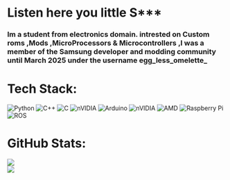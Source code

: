 # Listen here you little S***
### Im a student from electronics domain. intrested on Custom roms ,Mods ,MicroProcessors & Microcontrollers ,I was a member of the Samsung developer and modding community until March 2025 under the username egg_less_omelette_

# Tech Stack:
![Python](https://img.shields.io/badge/python-3670A0?style=for-the-badge&logo=python&logoColor=ffdd54) ![C++](https://img.shields.io/badge/c++-%2300599C.svg?style=for-the-badge&logo=c%2B%2B&logoColor=white) ![C](https://img.shields.io/badge/c-%2300599C.svg?style=for-the-badge&logo=c&logoColor=white) ![nVIDIA](https://img.shields.io/badge/cuda-000000.svg?style=for-the-badge&logo=nVIDIA&logoColor=green) ![Arduino](https://img.shields.io/badge/-Arduino-00979D?style=for-the-badge&logo=Arduino&logoColor=white) ![nVIDIA](https://img.shields.io/badge/nVIDIA-%2376B900.svg?style=for-the-badge&logo=nVIDIA&logoColor=white) ![AMD](https://img.shields.io/badge/AMD-%23000000.svg?style=for-the-badge&logo=amd&logoColor=white) ![Raspberry Pi](https://img.shields.io/badge/-Raspberry_Pi-C51A4A?style=for-the-badge&logo=Raspberry-Pi) ![ROS](https://img.shields.io/badge/ros-%230A0FF9.svg?style=for-the-badge&logo=ros&logoColor=white)
# GitHub Stats:
![](https://github-readme-stats.vercel.app/api?username=josithg-216&theme=codeSTACKr&hide_border=false&include_all_commits=false&count_private=false)<br/>
![](https://github-readme-stats.vercel.app/api/top-langs/?username=josithg-216&theme=codeSTACKr&hide_border=false&include_all_commits=false&count_private=false&layout=compact)
